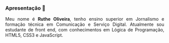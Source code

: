 ### Apresentação 👋

<p align="justify" "font-size="22px"> Meu nome é <strong>Ruthe Oliveira</strong>, tenho ensino superior em Jornalismo e formação técnica em Comunicação e Serviço Digital. Atualmente sou estudante de front end, com conhecimentos em Lógica de Programação, HTML5, CSS3 e JavaScript.
